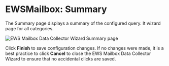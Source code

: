 # EWSMailbox: Summary

The Summary page displays a summary of the configured query. It wizard page for all categories.

![EWS Mailbox Data Collector Wizard Summary page](/img/product_docs/accessanalyzer/admin/datacollector/adinventory/summary.webp)

Click **Finish** to save configuration changes. If no changes were made, it is a best practice to
click **Cancel** to close the EWS Mailbox Data Collector Wizard to ensure that no accidental clicks
are saved.
